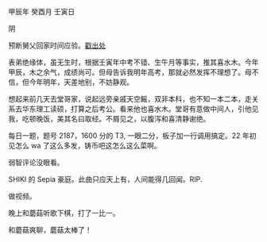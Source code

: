 甲辰年 癸酉月 壬寅日

阴

预断舅父回家时间应验。[戳出处](https://github.com/eleven-dimension/Diary/blob/9677e1216e44ab2301444e3a86eb2aea095ba26c/2024/09/20240927/main.md?plain=1#L59C1-L59C20)

表弟绝缘体，虽无生时，根据壬寅年中考不错、生午月等事实，推其喜水木。今年甲辰，木之余气，成绩尚可。但母告诉我明年高考，那就必然发挥不理想了。母不信，但今年明年，天差地别，不妨静观。

想起来前几天去堂哥家，说起远旁亲戚天空鳐，双非本科，也不知一本二本，走关系去华东理工读硕，打算之后考公。看来他也喜水木。堂哥有意做中间人，引他见我，吃顿晚饭，美其名曰取经。不屑见之，以腹泻和喜清静谢绝。

每日一题，题号 2187，1600 分的 T3, 一眼二分，板子加一行调用搞定。22 年初见怎么 wa 了这么多发，铸币吧这怎么这么菜啊。

弱智评论没眼看。

SHIKI 的 Sepia 豪庭。此曲只应天上有，人间能得几回闻。RIP.

做视频。

晚上和蘑菇听歌下棋，打了一比一。

和蘑菇爽聊，蘑菇太棒了！